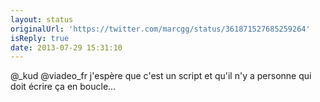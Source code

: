 ```yaml
---
layout: status
originalUrl: 'https://twitter.com/marcgg/status/361871527685259264'
isReply: true
date: 2013-07-29 15:31:10
---
```


@_kud @viadeo_fr j'espère que c'est un script et qu'il n'y a personne qui doit écrire ça en boucle...
